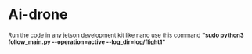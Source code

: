 # Ai-drone
<sub> Run the code in any jetson development kit like nano </sub>
<sub> use this command **"sudo python3 follow_main.py --operation=active --log_dir=log/flight1"** </sub> 
